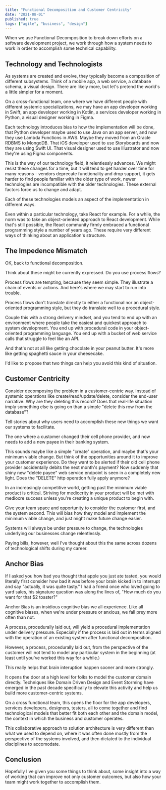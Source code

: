```yaml
---
title: "Functional Decomposition and Customer Centricity"
date: "2021-08-01"
published: true
tags: ["agile", "business", "design"]
---
```


When we use Functional Decomposition to break down efforts on a software development project, we work through how a system needs to work in order to accomplish some technical capability.

## Technology and Technologists

As systems are created and evolve, they typically become a composition of different subsystems. Think of a mobile app, a web service, a database schema, a visual design. There are likely more, but let's pretend the world's a little simpler for a moment.

On a cross-functional team, one where we have different people with different systemic specializations, we may have an app developer working in Swift, an app developer working in Kotlin, a services developer working in Python, a visual designer working in Figma.

Each technology introduces bias to how the implementation will be done, that Python developer maybe used to use Java on an app server, and now they use Lambda Functions in AWS. Maybe they moved from an Oracle RDBMS to MongoDB. That iOS developer used to use Storyboards and now they are using Swift UI. That visual designer used to use Illustrator and now they're using Figma components.

This is the way of our technology field, it relentlessly advances. We might resist these changes for a time, but it will tend to get harder over time for many reasons - vendors deprecate functionality and drop support, it gets harder to find people familiar with the older type of work, newer technologies are incompatible with the older technologies. These external factors force us to change and adapt.

Each of these technologies models an aspect of the implementation in different ways.

Even within a particular technology, take React for example. For a while, the norm was to take an object-oriented approach to React development. While that's still possible, the React community firmly embraced a functional programming style a number of years ago. These require very different ways of thinking about an application's structure.

## The Impedence Mismatch

OK, back to functional decomposition.

Think about these might be currently expressed. Do you use process flows?

Process flows are tempting, because they seem simple. They illustrate a chain of events or actions. And here's where we may start to run into trouble.

Process flows don't translate directly to either a functional nor an object-oriented programming style, but they do translate well to a procedural style.

Couple this with a strong delivery mindset, and you tend to end up with an environment where people take the easiest and quickest approach to system development. You end up with procedural code in your object-oriented programming language. You end up with a bucket of web service calls that struggle to feel like an API.

And that's not at all like getting chocolate in your peanut butter. It's more like getting spaghetti sauce in your cheesecake.

I'd like to propose that two things can help you avoid this kind of situation.

## Customer Centricity

 Consider decomposing the problem in a customer-centric way. Instead of systemic operations like create/read/update/delete, consider the end-user narrative. Why are they deleting this record? Does that real-life situation imply something else is going on than a simple "delete this row from the database"?
 
 Tell stories about why users need to accomplish these new things we want our systems to facilitate.
 
 The one where a customer changed their cell phone provider, and now needs to add a new payee in their banking system.
 
 This sounds maybe like a simple "create" operation, and maybe that's your minimum viable change. But think of the opportunities around it to improve your customer experience. Do they want to be alerted if their old cell phone provider accidentally debits the next month's payment? Now suddenly that shiny new "delete payee" web service endpoint is seen in a completely new light. Does the "DELETE" http operation fully apply anymore?
 
 In an increasingly competitive world, getting past the minimum viable product is critical. Striving for mediocrity in your product will be met with mediocre success unless you're creating a unique product to begin with.
 
Give your team space and opportunity to consider the customer first, and the system second. This will bias how they model and implement the minimum viable change, and just might make future change easier.

Systems will always be under pressure to change, the technologies underlying our businesses change relentlessly.

Paying bills, however, well I've thought about this the same across dozens of technological shifts during my career.

## Anchor Bias

If I asked you how bad you thought that apple you just ate tasted, you would literally first consider how bad it was before your brain kicked in to interrupt and say "actually, it was quite tasty." I had a friend once who loved going to yard sales, his signature question was along the lines of, "How much do you want for that $2 toaster?"

Anchor Bias is an insidious cognitive bias we all experience. Like all cognitive biases, when we're under pressure or anxious, we fall prey more often than not.

A process, procedurally laid out, will yield a procedural implementation under delivery pressure. Especially if the process is laid out in terms aligned with the operation of an existing system after functional decomposition.

However, a process, procedurally laid out, from the perspective of the customer will not tend to model any particular system in the beginning (at least until you've worked this way for a while.)

This really helps that brain interuption happen sooner and more strongly.

It opens the door at a high level for folks to model the customer domain directly. Techniques like Domain Driven Design and Event Storming have emerged in the past decade specifically to elevate this activity and help us build more customer-centric systems.

On a cross functional team, this opens the floor for the app developers, services developers, designers, testers, all to come together and find technological models that better fit both each other and the domain model, the context in which the business and customer operates.

This collaborative approach to solution architecture is very different than what we used to depend on, where it was often done mostly from the perspective of the systems involved, and then dictated to the individual disciplines to accomodate.

## Conclusion

Hopefully I've given you some things to think about, some insight into a way of working that can improve not only customer outcomes, but also how your team might work together to accomplish them.
